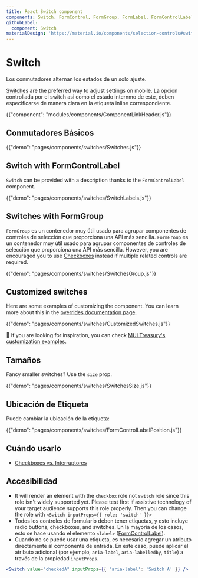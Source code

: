 ```yaml
---
title: React Switch component
components: Switch, FormControl, FormGroup, FormLabel, FormControlLabel
githubLabel:
  component: Switch
materialDesign: 'https://material.io/components/selection-controls#switches'
---
```


# Switch

<p class="description">Los conmutadores alternan los estados de un solo ajuste.</p>

[Switches](https://material.io/design/components/selection-controls.html#switches) are the preferred way to adjust settings on mobile. La opcion controllada por el switch asi como el estado internmo de este, deben especificarse de manera clara en la etiqueta inline correspondiente.

{{"component": "modules/components/ComponentLinkHeader.js"}}

## Conmutadores Básicos

{{"demo": "pages/components/switches/Switches.js"}}

## Switch with FormControlLabel

`Switch` can be provided with a description thanks to the `FormControlLabel` component.

{{"demo": "pages/components/switches/SwitchLabels.js"}}

## Switches with FormGroup

`FormGroup` es un contenedor muy útil usado para agrupar componentes de controles de selección que proporciona una API más sencilla. `FormGroup` es un contenedor muy útil usado para agrupar componentes de controles de selección que proporciona una API más sencilla. However, you are encouraged you to use [Checkboxes](/components/checkboxes/) instead if multiple related controls are required.

{{"demo": "pages/components/switches/SwitchesGroup.js"}}

## Customized switches

Here are some examples of customizing the component. You can learn more about this in the [overrides documentation page](/customization/components/).

{{"demo": "pages/components/switches/CustomizedSwitches.js"}}

🎨 If you are looking for inspiration, you can check [MUI Treasury's customization examples](https://mui-treasury.com/styles/switch).

## Tamaños

Fancy smaller switches? Use the `size` prop.

{{"demo": "pages/components/switches/SwitchesSize.js"}}

## Ubicación de Etiqueta

Puede cambiar la ubicación de la etiqueta:

{{"demo": "pages/components/switches/FormControlLabelPosition.js"}}

## Cuándo usarlo

- [Checkboxes vs. Interruptores](https://uxplanet.org/checkbox-vs-toggle-switch-7fc6e83f10b8)

## Accesibilidad

- It will render an element with the `checkbox` role not `switch` role since this role isn't widely supported yet. Please test first if assistive technology of your target audience supports this role properly. Then you can change the role with `<Switch inputProps={{ role: 'switch' }}>`
- Todos los controles de formulario deben tener etiquetas, y esto incluye radio buttons, checkboxes, and switches. En la mayoría de los casos, esto se hace usando el elemento `<label>` ([FormControlLabel](/api/form-control-label/)).
- Cuando no se puede usar una etiqueta, es necesario agregar un atributo directamente al componente de entrada. En este caso, puede aplicar el atributo adicional (por ejemplo, `aria-label`, `aria-labelledby`, `title`) a través de la propiedad `inputProps`.

```jsx
<Switch value="checkedA" inputProps={{ 'aria-label': 'Switch A' }} />
```
